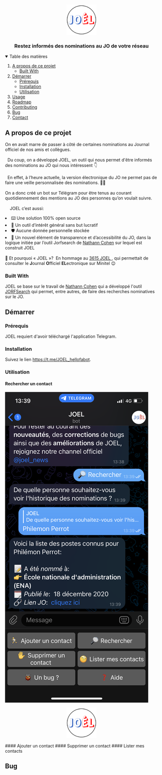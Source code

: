 <!-- PROJECT LOGO -->
<br />
<p align="center">
  <a href="./img/logo.png">
    <img src="img/logo.png" alt="Logo" width="100" height="100">
  </a>
  <h3 align="center">Restez informés des nominations au JO de votre réseau	</h3>
</p>

<!-- TABLE OF CONTENTS -->
<details open="open">
  <summary>Table des matières</summary>
  <ol>
    <li>
      <a href="#about-the-project">A propos de ce projet</a>
      <ul>
        <li><a href="#built-with">Built With</a></li>
      </ul>
    </li>
    <li>
      <a href="#getting-started">Démarrer</a>
      <ul>
        <li><a href="#prérequis">Prérequis</a></li>
        <li><a href="#installation">Installation</a></li>
      	<li><a href="#utilisation">Utilisation</a></li>
	  </ul>
    </li>
    <li><a href="#usage">Usage</a></li>
    <li><a href="#roadmap">Roadmap</a></li>
    <li><a href="#contributing">Contributing</a></li>
	<li><a href="#bug"> Bug </a></li>
    <li><a href="#contact">Contact</a></li>
    <!-- <li><a href="#acknowledgements">Acknowledgements</a></li> -->
  </ol>
</details>

## A propos de ce projet

On en avait marre de passer à côté de certaines nominations au Journal officiel de nos amis et collègues. </br></br>
 
Du coup, on a développé JOEL, un outil qui nous permet d'être informés des nominations au JO qui nous intéressent 👇 </br></br>
 
En effet, à l’heure actuelle, la version électronique du JO ne permet pas de faire une veille personnalisée des nominations. 🤷‍♂️
</br> </br>
On a donc créé un bot sur Télégram pour être tenus au courant quotidiennement des mentions au JO des personnes qu’on voulait suivre. 
</br></br>
 
 
JOEL c’est aussi: 
<li> ⌨️ Une solution 100% open source</li>
<li> 💸 Un outil d’intérêt général sans but lucratif </li>
<li>🛡 Aucune donnée personnelle stockée </li>
<li>🧩 Un nouvel élément de transparence et d’accessibilité du JO, dans la logique initiée par l’outil Jorfsearch de <a href="https://github.com/nathanncohen">Nathann Cohen</a> sur lequel est construit JOEL </li>
</br> 🤔 Et pourquoi « JOEL »? 
En hommage au <a href="https://fr.wikipedia.org/wiki/Fichier:Publicit%C3%A9_3615_JOEL.png">3615 JOEL </a>, qui permettait de consulter le <b>J</b>ournal <b>O</b>fficiel <b>EL</b>ectronique sur Minitel 😉 </br>

### Built With

JOEL se base sur le travail de  <a href="https://github.com/nathanncohen">Nathann Cohen</a> qui a développé l'outil <a href="https://jorfsearch.steinertriples.ch/">JORFSearch</a> qui permet, entre autres, de faire des recherches nominatives sur le JO.</br>

<!-- Démarrer -->
## Démarrer
### Prérequis

JOEL requiert d'avoir téléchargé l'application Telegram. 

### Installation

Suivez le lien <a href="https://t.me/JOEL_hellofabot">https://t.me/JOEL_hellofabot</a>.

### Utilisation
#### Rechercher un contact

![Rechercher un contact](./img/tuto/rechercher.png)



<p align="center">
  <a href="./img/logo.png">
    <img src="img/tuto/logo.png" alt="Logo" width="100" height="100">
  </a>
</p>
<a>
#### Ajouter un contact
#### Supprimer un contact
#### Lister mes contacts

## Bug
